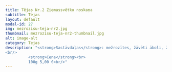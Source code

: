 ```yaml
---
title: Tējas Nr.2 Ziemassvētku noskaņa
subtitle: Tējas
layout: default
modal-id: 27
img: mezrozisu-teja-nr2.jpg
thumbnail: mezrozisu-teja-nr2-thumbnail.jpg
alt: image-alt
category: Tejas
description: "<strong>Sastāvdaļas</strong>: mežrozītes, žāvēti āboli, žāvētas cidonijas, ziemassvētku garšvielas - kanēlis, krustnagliņas.<br/>
<br/>
          <strong>Cena</strong><br>
          100g 5,00 €<br/>"
---
```


